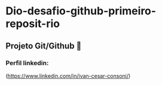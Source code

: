 # Dio-desafio-github-primeiro-reposit-rio
## Projeto Git/Github :muscle:

### Perfil linkedin:

(https://www.linkedin.com/in/ivan-cesar-consoni/)

